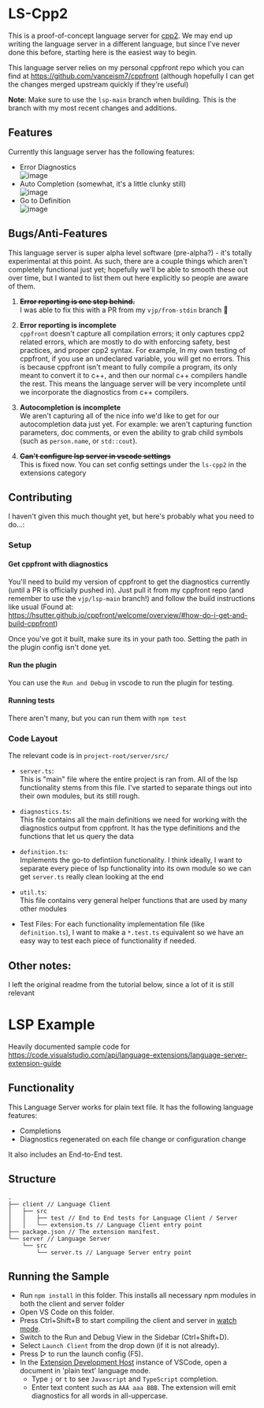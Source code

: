 # LS-Cpp2

This is a proof-of-concept language server for [cpp2]. We may end up writing the language server in
a different language, but since I've never done this before, starting here is the easiest way to
begin.

This language server relies on my personal cppfront repo which you can find at
https://github.com/vanceism7/cppfront (although hopefully I can get the changes merged upstream
quickly if they're useful)

**Note**: Make sure to use the `lsp-main` branch when building. This is the branch with my
most recent changes and additions.

[cpp2]: https://hsutter.github.io/cppfront/

## Features

Currently this language server has the following features:

- Error Diagnostics  
  ![image](https://vanceism7.us/cppfront/cpp2-errors.png)
- Auto Completion (somewhat, it's a little clunky still)  
  ![image](https://vanceism7.us/cppfront/cpp2-autocompletion.gif)
- Go to Definition  
  ![image](https://vanceism7.us/cppfront/cpp2-goto-def.gif)

## Bugs/Anti-Features

This language server is super alpha level software (pre-alpha?) - it's totally experimental at this
point. As such, there are a couple things which aren't completely functional just yet; hopefully
we'll be able to smooth these out over time, but I wanted to list them out here explicitly so people
are aware of them.

1. ~~**Error reporting is one step behind.**~~  
   I was able to fix this with a PR from my `vjp/from-stdin` branch 🎉

2. **Error reporting is incomplete**  
   `cppfront` doesn't capture all compilation errors; it only captures cpp2 related errors, which
   are mostly to do with enforcing safety, best practices, and proper cpp2 syntax. For example, In
   my own testing of cppfront, if you use an undeclared variable, you will get no errors. This is
   because cppfront isn't meant to fully compile a program, its only meant to convert it to c++, and
   then our normal c++ compilers handle the rest. This means the language server will be very
   incomplete until we incorporate the diagnostics from c++ compilers.

3. **Autocompletion is incomplete**  
   We aren't capturing all of the nice info we'd like to get for our autocompletion data just yet.
   For example: we aren't capturing function parameters, doc comments, or even the ability to grab
   child symbols (such as `person.name`, or `std::cout`).

4. ~~**Can't configure lsp server in vscode settings**~~  
   This is fixed now. You can set config settings under the `ls-cpp2` in the extensions category

## Contributing

I haven't given this much thought yet, but here's probably what you need to do...:

### Setup

#### Get cppfront with diagnostics

You'll need to build my version of cppfront to get the diagnostics currently (until a PR is
officially pushed in). Just pull it from my cppfront repo (and remember to use the `vjp/lsp-main`
branch!) and follow the build instructions like usual (Found at:
https://hsutter.github.io/cppfront/welcome/overview/#how-do-i-get-and-build-cppfront)

Once you've got it built, make sure its in your path too. Setting the path in the plugin config
isn't done yet.

#### Run the plugin

You can use the `Run and Debug` in vscode to run the plugin for testing.

#### Running tests

There aren't many, but you can run them with `npm test`

### Code Layout

The relevant code is in `project-root/server/src/`

- `server.ts`:  
  This is "main" file where the entire project is ran from. All of the lsp functionality stems from
  this file. I've started to separate things out into their own modules, but its still rough.

- `diagnostics.ts`:  
  This file contains all the main definitions we need for working with the diagnostics output from
  cppfront. It has the type definitions and the functions that let us query the data

- `definition.ts`:  
  Implements the go-to defintiion functionality. I think ideally, I want to separate every piece of
  lsp functionality into its own module so we can get `server.ts` really clean looking at the end

- `util.ts`:  
  This file contains very general helper functions that are used by many other modules

- Test Files:
  For each functionality implementation file (like `definition.ts`), I want to make a `*.test.ts`
  equivalent so we have an easy way to test each piece of functionality if needed.

## Other notes:

I left the original readme from the tutorial below, since a lot of it is still relevant

# LSP Example

Heavily documented sample code for https://code.visualstudio.com/api/language-extensions/language-server-extension-guide

## Functionality

This Language Server works for plain text file. It has the following language features:

- Completions
- Diagnostics regenerated on each file change or configuration change

It also includes an End-to-End test.

## Structure

```
.
├── client // Language Client
│   ├── src
│   │   ├── test // End to End tests for Language Client / Server
│   │   └── extension.ts // Language Client entry point
├── package.json // The extension manifest.
└── server // Language Server
    └── src
        └── server.ts // Language Server entry point
```

## Running the Sample

- Run `npm install` in this folder. This installs all necessary npm modules in both the client and server folder
- Open VS Code on this folder.
- Press Ctrl+Shift+B to start compiling the client and server in [watch mode](https://code.visualstudio.com/docs/editor/tasks#:~:text=The%20first%20entry%20executes,the%20HelloWorld.js%20file.).
- Switch to the Run and Debug View in the Sidebar (Ctrl+Shift+D).
- Select `Launch Client` from the drop down (if it is not already).
- Press ▷ to run the launch config (F5).
- In the [Extension Development Host](https://code.visualstudio.com/api/get-started/your-first-extension#:~:text=Then%2C%20inside%20the%20editor%2C%20press%20F5.%20This%20will%20compile%20and%20run%20the%20extension%20in%20a%20new%20Extension%20Development%20Host%20window.) instance of VSCode, open a document in 'plain text' language mode.
  - Type `j` or `t` to see `Javascript` and `TypeScript` completion.
  - Enter text content such as `AAA aaa BBB`. The extension will emit diagnostics for all words in all-uppercase.
